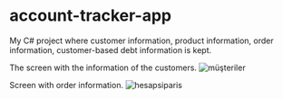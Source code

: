 # account-tracker-app
My C# project where customer information, product information, order information, customer-based debt information is kept.

The screen with the information of the customers.
![müşteriler](https://user-images.githubusercontent.com/77885562/137630240-abdd79c4-b251-490f-b762-8b41055efda9.PNG)

Screen with order information.
![hesapsiparis](https://user-images.githubusercontent.com/77885562/137630241-77ec858b-b041-4aca-802b-e6ea9208f5ad.PNG)
